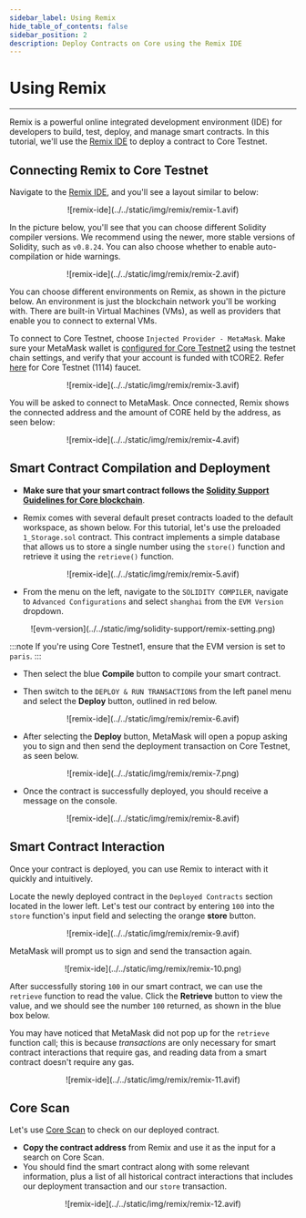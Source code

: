 ```yaml
---
sidebar_label: Using Remix
hide_table_of_contents: false
sidebar_position: 2
description: Deploy Contracts on Core using the Remix IDE
---
```



# Using Remix
---

Remix is a powerful online integrated development environment (IDE) for developers to build, test, deploy, and manage smart contracts. In this tutorial, we'll use the [Remix IDE](https://remix.ethereum.org/) to deploy a contract to Core Testnet.

## Connecting Remix to Core Testnet

Navigate to the [Remix IDE](https://remix.ethereum.org/), and you'll see a layout similar to below:

<p align="center">
![remix-ide](../../static/img/remix/remix-1.avif)
</p>

In the picture below, you'll see that you can choose different Solidity compiler versions. We recommend using the newer, more stable versions of Solidity, such as `v0.8.24`. You can also choose whether to enable auto-compilation or hide warnings.

<p align="center">
![remix-ide](../../static/img/remix/remix-2.avif)
</p>

You can choose different environments on Remix, as shown in the picture below. An environment is just the blockchain network you'll be working with. There are built-in Virtual Machines (VMs), as well as providers that enable you to connect to external VMs.

To connect to Core Testnet, choose `Injected Provider - MetaMask`. Make sure your MetaMask wallet is [configured for Core Testnet2](./core-wallet-config.md) using the testnet chain settings, and verify that your account is funded with tCORE2. Refer [here](https://scan.test2.btcs.network/faucet) for Core Testnet (1114) faucet.

<p align="center">
![remix-ide](../../static/img/remix/remix-3.avif)
</p>

You will be asked to connect to MetaMask. Once connected, Remix shows the connected address and the amount of CORE held by the address, as seen below:

<p align="center" style={{zoom:"40%"}}>
![remix-ide](../../static/img/remix/remix-4.avif)
</p>

## Smart Contract Compilation and Deployment

- **Make sure that your smart contract follows the [Solidity Support Guidelines for Core blockchain](./smart-contract-guidelines.md)**.

- Remix comes with several default preset contracts loaded to the default workspace, as shown below. For this tutorial, let's use the preloaded `1_Storage.sol` contract. This contract implements a simple database that allows us to store a single number using the `store()` function and retrieve it using the `retrieve()` function.

<p align="center">
![remix-ide](../../static/img/remix/remix-5.avif)
</p>

- From the menu on the left, navigate to the `SOLIDITY COMPILER`, navigate to `Advanced Configurations` and select `shanghai` from the `EVM Version` dropdown.

<p align="center" style={{zoom:"60%"}}>
![evm-version](../../static/img/solidity-support/remix-setting.png)
</p>

:::note
If you're using Core Testnet1, ensure that the EVM version is set to `paris`.
:::

- Then select the blue **Compile** button to compile your smart contract.

- Then switch to the `DEPLOY & RUN TRANSACTIONS` from the left panel menu and select the **Deploy** button, outlined in red below.

<p align="center">
![remix-ide](../../static/img/remix/remix-6.avif)
</p>

- After selecting the **Deploy** button, MetaMask will open a popup asking you to sign and then send the deployment transaction on Core Testnet, as seen below.

<p align="center" style={{zoom:"40%"}}>
![remix-ide](../../static/img/remix/remix-7.png)
</p>

- Once the contract is successfully deployed, you should receive a message on the console.

<p align="center">
![remix-ide](../../static/img/remix/remix-8.avif)
</p>

## Smart Contract Interaction

Once your contract is deployed, you can use Remix to interact with it quickly and intuitively.

Locate the newly deployed contract in the `Deployed Contracts` section located in the lower left. Let's test our contract by entering `100` into the `store` function's input field and selecting the orange **store** button.

<p align="center">
![remix-ide](../../static/img/remix/remix-9.avif)
</p>

MetaMask will prompt us to sign and send the transaction again.

<p align="center" style={{zoom:"40%"}}>
![remix-ide](../../static/img/remix/remix-10.png)
</p>

After successfully storing `100` in our smart contract, we can use the `retrieve` function to read the value. Click the **Retrieve** button to view the value, and we should see the number `100` returned, as shown in the blue box below.

You may have noticed that MetaMask did not pop up for the `retrieve` function call; this is because _transactions_ are only necessary for smart contract interactions that require gas, and reading data from a smart contract doesn't require any gas.

<p align="center">
![remix-ide](../../static/img/remix/remix-11.avif)
</p>

## Core Scan

Let's use [Core Scan](https://scan.test2.btcs.network/) to check on our deployed contract.

- **Copy the contract address** from Remix and use it as the input for a search on Core Scan.
- You should find the smart contract along with some relevant information, plus a list of all historical contract interactions that includes our deployment transaction and our `store` transaction.

<p align="center">
![remix-ide](../../static/img/remix/remix-12.avif)
</p>